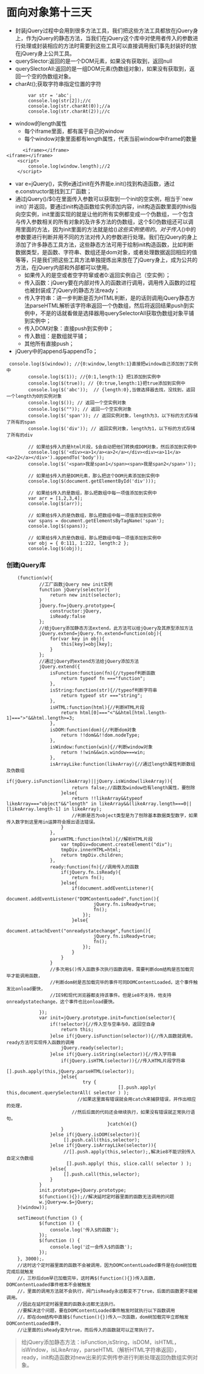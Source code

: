 # 面向对象第十三天
- 封装jQuery过程中会用到很多方法工具，我们把这些方法工具都放在jQuery身上，作为jQuery的静态方法，当我们在jQuery这个库中对使用者传入的参数进行处理或封装相应的方法时需要到这些工具可以直接调用我们事先封装好的放在jQuery身上公共工具。
- querySlector:返回的是一个DOM元素，如果没有获取到，返回null
-  querySlectorAll:返回的是一组DOM元素(伪数组对象)，如果没有获取到，返回一个空的伪数组对象。
-  charAt();获取字符串指定位置的字符
```
        var str = 'abc';
        console.log(str[2]);//c
        console.log(str.charAt(0));//a
        console.log(str.charAt(2));//c
```
- window的length属性
    - 每个iframe里面，都有属于自己的window
    - 每个window对象里面都有length属性，代表当前window中iframe的数量
```
      <iframe></iframe>
<iframe></iframe>
    <script>
        console.log(window.length);//2
    </script>
```

- var e=jQuery()，实例e通过init在外界能e.init()找到构造函数，通过e.constructor能找到工厂函数；
- 通过jQuery()/$()在里面传入参数可以获取到一个init的空实例，相当于`new init()`并返回，要通过init构造函数给实例添加内容，init构造函数里面的this指向空实例，init里面实现的就是让他的所有实例都变成一个伪数组，一个包含与传入参数相关的所有对象的及许多方法的伪数组，这个$()伪数组还可以调用里面的方法，因为init里面的方法就是给$()这些实例使用的。对于传入$()中的参数要进行判断并用不同的方法对传入的参数进行处理。我们在jQuery的身上添加了许多静态工具方法，这些静态方法可用于绘制init构造函数，比如判断数据类型，是函数、字符串、数组还是dom对象，或者处理数据返回相应的值等等，只是我们把这些工具方法单独提炼出来放在了jQuery身上，成为公共的方法，在jQuery内部和外部都可以使用。
    - 如果传入的是空或者空字符窜或者0:返回实例自己（空实例）；
    - 传入函数：jQuery要在内部对传入的函数进行调用，调用传入函数的过程也被封装成了jQuery的静态方法ready；
    - 传入字符串：进一步判断是否为HTML判断，是的话则调用jQuery静态方法parseHTML解析该字符串返回一个伪数组，然后将返回结果push到实例中，不是的话就看做是选择器用querySelectorAll获取伪数组对象平铺到实例中；
    - 传入DOM对象：直接push到实例中；
    - 传入数组：是数组就平铺；
    - 其他所有直接push；
- jQuery中的append与appendTo； 
```
 console.log($(window)); //{0:window,length:1}直接把window自己添加到了实例中
        console.log($(1)); //{0:1,length:1} 把1添加到实例中
        console.log($(true)); // {0:true,length:1}把true添加到实例中
        console.log($('abc'));  // {length:0},当做选择器去找，没找到，返回一个length为0的实例对象
        console.log($()); // 返回一个空实例对象
        console.log($("")); // 返回一个空实例对象
        console.log($('span')); // 返回实例对象，length为3，以下标的方式存储了所有的span
        console.log($('div')); // 返回实例对象，length为1，以下标的方式存储了所有的div

        // 如果给$传入的是html片段，$会自动把他们转换成DOM对象，然后添加到实例中
        console.log($('<div><a>1</a><a>2</a></div><div><a>11</a><a>22</a></div>').appendTo('body'));
        console.log($('<span>我是span1</span><span>我是span2</span>'));

        // 如果给$传入的是DOM元素，那么把这个DOM元素添加到实例中
        console.log($(document.getElementById('div')));

        // 如果给$传入的是数组，那么把数组中每一项值添加到实例中
        var arr = [1,2,3,4];
        console.log($(arr));

        // 如果给$传入的是伪数组，那么把数组中每一项值添加到实例中
        var spans = document.getElementsByTagName('span');
        console.log($(spans));

        // 如果给$传入的是伪数组，那么把数组中每一项值添加到实例中
        var obj = { 0:111, 1:222, length:2 };
        console.log($(obj));
```

### 创建jQuery库
```
    (function(w){
    		//工厂函数jQuery new init实例
    		function jQuery(selector){
    			return new init(selector);
    		}
    		jQuery.fn=jQuery.prototype={
    			constructor:jQuery,
    			isReady:false
    		};
    		//给jQuery添加静态方法extend，此方法可以给jQuery及其原型添加方法
    		jQuery.extend=jQuery.fn.extend=function(obj){
    			for(var key in obj){
    				this[key]=obj[key];
    			}
    		};
    		//通过jQuery的extend方法给jQuery添加方法
    		jQuery.extend({
    			isFunction:function(fn){//typeof判断函数
    				return typeof fn ==="function";
    			},
    			isString:function(str){//typeof判断字符串
    				return typeof str ==="string";
    			},
    			isHTML:function(html){//判断HTML片段
    				return html[0]==="<"&&html[html.length-1]===">"&&html.length>=3;
    			},
    			isDOM:function(dom){//判断dom对象
    				return !!dom&&!!dom.nodeType;
    			},
    			isWindow:function(win){//判断window对象
    				return !!win&&win.window===win;
    			},
    			isArrayLike:function(likeArray){//通过length属性判断数组及伪数组
    				if(jQuery.isFunction(likeArray)||jQuery.isWindow(likeArray)){
    					return false;//函数及window也有length属性，要刨除
    				}else{
    					return !!likeArray&&typeof likeArray==="object"&&"length" in likeArray&&(likeArray.length===0||[likeArray.length-1] in likeArray);
    					//判断是否为object类型是为了刨除基本数据类型数字，如果传入数字到这里用in运算符会报出语法错误。
    				}
    			},
    			parseHTML:function(html){//解析HTML片段
    				var tmpDiv=document.createElement("div");
    				tmpDiv.innerHTML=html;
    				return tmpDiv.children;
    			},
    			ready:function(fn){//调用传入的函数
    				if(jQuery.fn.isReady){
    					return fn();
    				}else{
    					if(document.addEventListener){
    						document.addEventListener("DOMContentLoaded",function(){
    							jQuery.fn.isReady=true;
    							fn();
    						});
    					}else{
    						document.attachEvent("onreadystatechange",function(){
    							jQuery.fn.isReady=true;
    							fn();
    						});
    					}
    				}
    			}
    			//多次用$()传入函数多次执行函数调用，需要判断dom结构是否加载完毕才能调用函数，
    			//判断dom树是否加载完毕的事件可同DOMContentLoaded，这个事件触发比onload要快，
    			//IE9和现代浏览器都支持该事件。但是ie8不支持，他支持onreadystatechange，这个事件也比onload要快。

    		});
    		var init=jQuery.prototype.init=function(selector){
    			if(!selector){//传入空与空串与0，返回空自身
    				return this;
    			}else if(jQuery.isFunction(selector)){//传入函数就调用，ready方法可实现传入函数的调用
    				jQuery.ready(selector);
    			}else if(jQuery.isString(selector)){//传入字符串
    				if(jQuery.isHTML(selector)){//传入HTML片段字符串
    					 [].push.apply(this,jQuery.parseHTML(selector));
    				}else{
    			            try {
                                         [].push.apply( this,document.querySelectorAll( selector ) );
                          //如果这里面有错误就会用catch来捕获错误，并作出相应的处理，
                        //然后后面的代码还会继续执行，如果没有错误就正常执行语句。
                                     }catch(e){}
    				}
    			}else if(jQuery.isDOM(selector)){
    				 [].push.call(this,selector);
    			}else if(jQuery.isArrayLike(selector)){
    				 //[].push.apply(this,selector);,解决ie8不能识别传入自定义伪数组
    				  [].push.apply( this, slice.call( selector ) );
    			}else{
    				 [].push.call(this,selector);
    			}
    		}
    		init.prototype=jQuery.prototype;
    		$(function(){});//解决延时定时器里面的函数无法调用的问题
    		w.jQuery=w.$=jQuery;	
    }(window));
    
    setTimeout(function () {
			$(function () {
				console.log('传入$的函数');
			});
			$(function () {
				console.log('过一会传入$的函数');
			});
	}, 3000);，
 	//这时这个定时器里面的函数不会被调用，因为DOMContentLoaded事件是在dom树加载完成后就触发
	//，三秒后dom早已加载完毕，这时再$(function(){})传入函数，DOMContentLoaded事件根本不会被触发
 	//，里面的调用方法就不会执行，阀门isReady永远都变不了true，后面的函数更不能被调用。
 	//因此在延时定时器里面的函数永远都无法执行。
 	//要解决这个问题，要在DOMContentLoaded事件触发时就执行以下函数调用
 	//，即在dom结构中直接$(function(){})传入一次函数，dom树加载完毕立即触发DOMContentLoaded事件，
 	//让里面的isReady变为true，而后传入的函数就可以正常执行了。
```
> 给jQuery添加静态方法：isFunction,isString，isDOM，isHTML，isWindow，isLikeArray，parseHTML（解析HTML字符串返回），ready，init构造函数对new出来的实例传参进行判断处理返回伪数组实例对象。

